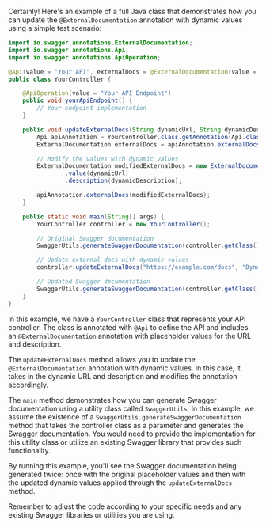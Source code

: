 Certainly! Here's an example of a full Java class that demonstrates how you can update the `@ExternalDocumentation` annotation with dynamic values using a simple test scenario:

```java
import io.swagger.annotations.ExternalDocumentation;
import io.swagger.annotations.Api;
import io.swagger.annotations.ApiOperation;

@Api(value = "Your API", externalDocs = @ExternalDocumentation(value = "Placeholder URL", description = "Placeholder Description"))
public class YourController {

    @ApiOperation(value = "Your API Endpoint")
    public void yourApiEndpoint() {
        // Your endpoint implementation
    }

    public void updateExternalDocs(String dynamicUrl, String dynamicDescription) {
        Api apiAnnotation = YourController.class.getAnnotation(Api.class);
        ExternalDocumentation externalDocs = apiAnnotation.externalDocs();

        // Modify the values with dynamic values
        ExternalDocumentation modifiedExternalDocs = new ExternalDocumentation()
                .value(dynamicUrl)
                .description(dynamicDescription);

        apiAnnotation.externalDocs(modifiedExternalDocs);
    }

    public static void main(String[] args) {
        YourController controller = new YourController();

        // Original Swagger documentation
        SwaggerUtils.generateSwaggerDocumentation(controller.getClass());

        // Update external docs with dynamic values
        controller.updateExternalDocs("https://example.com/docs", "Dynamic Documentation");

        // Updated Swagger documentation
        SwaggerUtils.generateSwaggerDocumentation(controller.getClass());
    }
}
```

In this example, we have a `YourController` class that represents your API controller. The class is annotated with `@Api` to define the API and includes an `@ExternalDocumentation` annotation with placeholder values for the URL and description.

The `updateExternalDocs` method allows you to update the `@ExternalDocumentation` annotation with dynamic values. In this case, it takes in the dynamic URL and description and modifies the annotation accordingly.

The `main` method demonstrates how you can generate Swagger documentation using a utility class called `SwaggerUtils`. In this example, we assume the existence of a `SwaggerUtils.generateSwaggerDocumentation` method that takes the controller class as a parameter and generates the Swagger documentation. You would need to provide the implementation for this utility class or utilize an existing Swagger library that provides such functionality.

By running this example, you'll see the Swagger documentation being generated twice: once with the original placeholder values and then with the updated dynamic values applied through the `updateExternalDocs` method.

Remember to adjust the code according to your specific needs and any existing Swagger libraries or utilities you are using.
